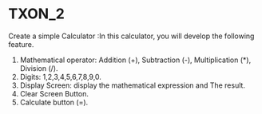 # TXON_2
Create a simple Calculator :In this calculator, you will develop the following feature. 
1. Mathematical operator: Addition (+), Subtraction (-), Multiplication (*), Division (/).
2. Digits: 1,2,3,4,5,6,7,8,9,0. 
3. Display Screen: display the mathematical expression and The result. 
4. Clear Screen Button. 
5. Calculate button (=).
